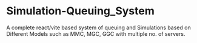 # Simulation-Queuing_System
A complete react/vite based system of queuing and Simulations based on Different Models such as MMC, MGC, GGC with multiple no. of servers. 
